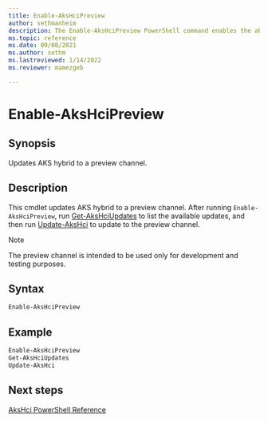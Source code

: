 ```yaml
---
title: Enable-AksHciPreview
author: sethmanheim
description: The Enable-AksHciPreview PowerShell command enables the ability to update AKS hybrid to a preview channel.
ms.topic: reference
ms.date: 09/08/2021
ms.author: sethm 
ms.lastreviewed: 1/14/2022
ms.reviewer: mamezgeb

---
```


# Enable-AksHciPreview

## Synopsis

Updates AKS hybrid to a preview channel.

## Description

This cmdlet updates AKS hybrid to a preview channel. After running `Enable-AksHciPreview`, run [Get-AksHciUpdates](get-akshciupdates.md) to list the available updates, and then run [Update-AksHci](update-akshci.md) to update to the preview channel. 

> [!NOTE]
> The preview channel is intended to be used only for development and testing purposes.

## Syntax

```powershell
Enable-AksHciPreview
```

## Example

```powershell
Enable-AksHciPreview
Get-AksHciUpdates
Update-AksHci
```

## Next steps

[AksHci PowerShell Reference](index.md)
